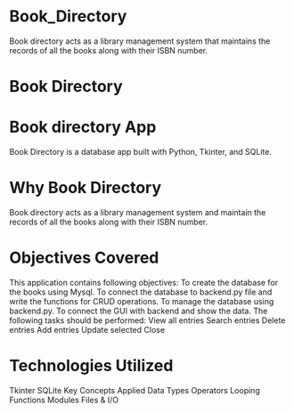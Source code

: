 # Book_Directory
Book directory acts as a library management system that maintains the records of all the books along with their ISBN number.

# Book Directory

# Book directory App 
Book Directory is a database app built with Python, Tkinter, and SQLite.
# Why Book Directory
Book directory acts as a library management system and maintain the records of all the books along with their ISBN number.

# Objectives Covered 
This application contains following objectives:
To create the database for the books using Mysql.
To connect the database to backend.py file and write the functions for CRUD operations.
To manage the database using backend.py.
To connect the GUI with backend and show the data. 
The following tasks should be performed:
   View all entries
   Search entries
   Delete entries
   Add entries
   Update selected 
    Close

# Technologies Utilized
Tkinter
SQLite
Key Concepts Applied
Data Types
Operators
Looping
Functions
Modules
Files & I/O
